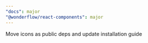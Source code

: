 ```yaml
---
"docs": major
"@wonderflow/react-components": major
---
```


Move icons as public deps and update installation guide
